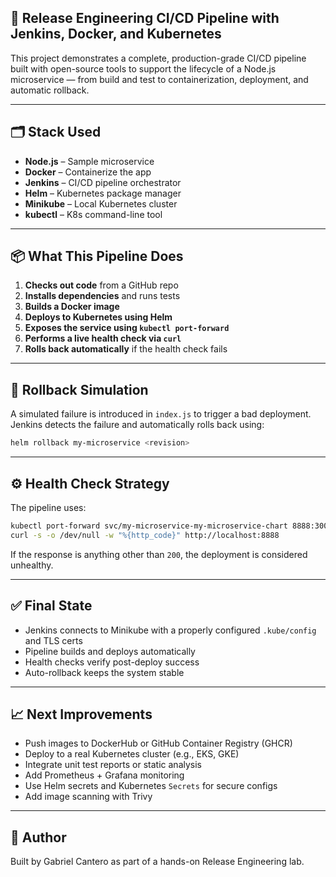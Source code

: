 
## 🚀 Release Engineering CI/CD Pipeline with Jenkins, Docker, and Kubernetes

This project demonstrates a complete, production-grade CI/CD pipeline built with open-source tools to support the lifecycle of a Node.js microservice — from build and test to containerization, deployment, and automatic rollback.

---

## 🗂️ Stack Used

- **Node.js** – Sample microservice
- **Docker** – Containerize the app
- **Jenkins** – CI/CD pipeline orchestrator
- **Helm** – Kubernetes package manager
- **Minikube** – Local Kubernetes cluster
- **kubectl** – K8s command-line tool

---

## 📦 What This Pipeline Does

1. **Checks out code** from a GitHub repo
2. **Installs dependencies** and runs tests
3. **Builds a Docker image**
4. **Deploys to Kubernetes using Helm**
5. **Exposes the service using `kubectl port-forward`**
6. **Performs a live health check via `curl`**
7. **Rolls back automatically** if the health check fails

---

## 🔁 Rollback Simulation

A simulated failure is introduced in `index.js` to trigger a bad deployment. Jenkins detects the failure and automatically rolls back using:

```bash
helm rollback my-microservice <revision>
```

---

## ⚙️ Health Check Strategy

The pipeline uses:

```bash
kubectl port-forward svc/my-microservice-my-microservice-chart 8888:3000
curl -s -o /dev/null -w "%{http_code}" http://localhost:8888
```

If the response is anything other than `200`, the deployment is considered unhealthy.

---

## ✅ Final State

- Jenkins connects to Minikube with a properly configured `.kube/config` and TLS certs
- Pipeline builds and deploys automatically
- Health checks verify post-deploy success
- Auto-rollback keeps the system stable

---

## 📈 Next Improvements

- Push images to DockerHub or GitHub Container Registry (GHCR)
- Deploy to a real Kubernetes cluster (e.g., EKS, GKE)
- Integrate unit test reports or static analysis
- Add Prometheus + Grafana monitoring
- Use Helm secrets and Kubernetes `Secrets` for secure configs
- Add image scanning with Trivy

---

## 📄 Author

Built by Gabriel Cantero as part of a hands-on Release Engineering lab.
